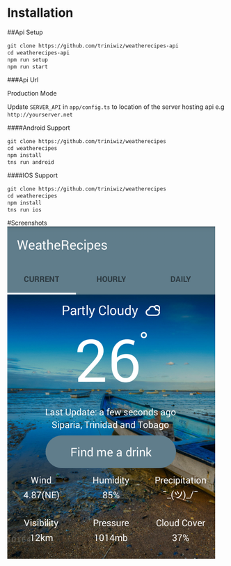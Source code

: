 # Installation


##Api Setup

```
git clone https://github.com/triniwiz/weatherecipes-api
cd weatherecipes-api
npm run setup
npm run start
```

###Api Url

Production Mode

Update `SERVER_API` in `app/config.ts` to location of the server hosting api e.g `http://yourserver.net`

####Android Support

```
git clone https://github.com/triniwiz/weatherecipes
cd weatherecipes
npm install
tns run android
```

####IOS Support

```
git clone https://github.com/triniwiz/weatherecipes
cd weatherecipes
npm install
tns run ios
```


#Screenshots
![screenshots](/screenshots/Screenshot_2016-07-02-04-34-32.png)
